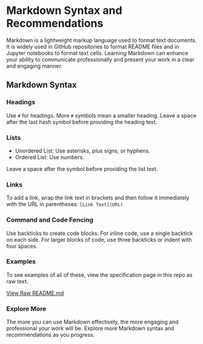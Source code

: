 # Markdown Syntax and Recommendations

Markdown is a lightweight markup language used to format text documents.
It is widely used in GitHub repositories to format README files
and in Jupyter notebooks to format text cells.
Learning Markdown can enhance your ability to communicate professionally
and present your work in a clear and engaging manner.

## Markdown Syntax

### Headings

Use `#` for headings.
More `#` symbols mean a smaller heading.
Leave a space after the last hash symbol before providing the heading text.

### Lists

- Unordered List: Use asterisks, plus signs, or hyphens.
- Ordered List: Use numbers.

Leave a space after the symbol before providing the list text.

### Links

To add a link, wrap the link text in brackets and then follow it
immediately with the URL in parentheses: `[Link Text](URL)`

### Command and Code Fencing

Use backticks to create code blocks. For inline code, use a single backtick on each side. For larger blocks of code, use three backticks or indent with four spaces.

### Examples

To see examples of all of these, view the specification page in this repo as raw text.

[View Raw README.md](https://raw.githubusercontent.com/denisecase/datafun-04-spec/main/README.md)

### Explore More

The more you can use Markdown effectively,
the more engaging and professional your work will be.
Explore more Markdown syntax and recommendations as you progress.
